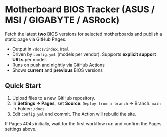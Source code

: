 # Motherboard BIOS Tracker (ASUS / MSI / GIGABYTE / ASRock)

Fetch the latest **two** BIOS versions for selected motherboards and publish a static page via GitHub Pages.

- Output in `/docs/index.html`
- Driven by `config.yml` (models per vendor). Supports **explicit support URLs** per model.
- Runs on push and nightly via GitHub Actions
- Shows **current** and **previous** BIOS versions

## Quick Start
1. Upload files to a new GitHub repository.
2. In **Settings → Pages**, set **Source**: `Deploy from a branch` → Branch: `main` → Folder: `/docs`.
3. Edit `config.yml` and commit. The Action will rebuild the site.

If Pages 404s initially, wait for the first workflow run and confirm the Pages settings above.
